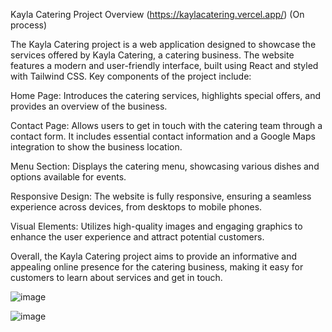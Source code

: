 Kayla Catering Project Overview (https://kaylacatering.vercel.app/) (On process)

The Kayla Catering project is a web application designed to showcase the services offered by Kayla Catering, a catering business. The website features a modern and user-friendly interface, built using React and styled with Tailwind CSS. Key components of the project include:

Home Page: Introduces the catering services, highlights special offers, and provides an overview of the business.

Contact Page: Allows users to get in touch with the catering team through a contact form. It includes essential contact information and a Google Maps integration to show the business location.

Menu Section: Displays the catering menu, showcasing various dishes and options available for events.

Responsive Design: The website is fully responsive, ensuring a seamless experience across devices, from desktops to mobile phones.

Visual Elements: Utilizes high-quality images and engaging graphics to enhance the user experience and attract potential customers.

Overall, the Kayla Catering project aims to provide an informative and appealing online presence for the catering business, making it easy for customers to learn about services and get in touch.

![image](https://github.com/user-attachments/assets/e07206e4-b1df-4f27-9488-e60d6b0a3ed4)

![image](https://github.com/user-attachments/assets/15b6dc95-f999-4ceb-86a4-b82a2f9a2315)
